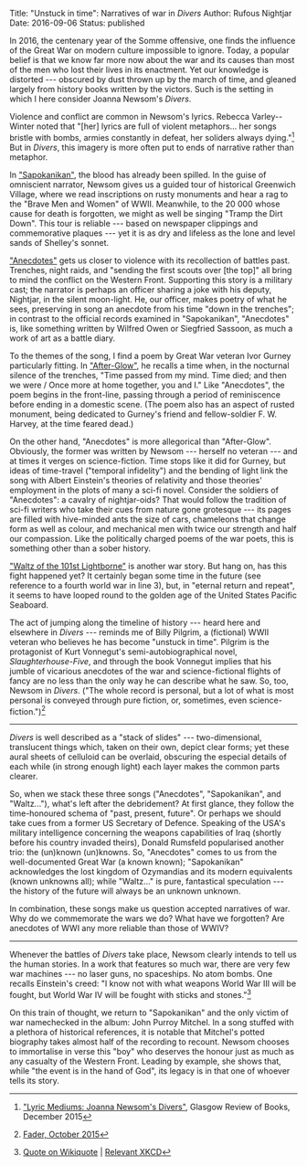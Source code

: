 Title: "Unstuck in time": Narratives of war in <i>Divers</i>
Author: Rufous Nightjar
Date: 2016-09-06
Status: published

In 2016, the centenary year of the Somme offensive, one finds the influence of the Great War on modern culture impossible to ignore. Today, a popular belief is that we know far more now about the war and its causes than most of the men who lost their lives in its enactment. Yet our knowledge is distorted --- obscured by dust thrown up by the march of time, and gleaned largely from history books written by the victors. Such is the setting in which I here consider Joanna Newsom's *Divers*.

Violence and conflict are common in Newsom's lyrics. Rebecca Varley--Winter noted that "[her] lyrics are full of violent metaphors... her songs bristle with bombs, armies constantly in defeat, her soliders always dying."[^5] But in *Divers*, this imagery is more often put to ends of narrative rather than metaphor.

In ["Sapokanikan"][], the blood has already been spilled. In the guise of omniscient narrator, Newsom gives us a guided tour of historical Greenwich Village, where we read inscriptions on rusty monuments and hear a rag to the "Brave Men and Women" of WWII. Meanwhile, to the 20 000 whose cause for death is forgotten, we might as well be singing "Tramp the Dirt Down". This tour is reliable --- based on newspaper clippings and commemorative plaques --- yet it is as dry and lifeless as the lone and level sands of Shelley's sonnet.

["Anecdotes"][] gets us closer to violence with its recollection of battles past. Trenches, night raids, and "sending the first scouts over [the top]" all bring to mind the conflict on the Western Front. Supporting this story is a military cast; the narrator is perhaps an officer sharing a joke with his deputy, Nightjar, in the silent moon-light. He, our officer, makes poetry of what he sees, preserving in song an anecdote from his time "down in the trenches"; in contrast to the official records examined in "Sapokanikan", "Anecdotes" is, like something written by Wilfred Owen or Siegfried Sassoon, as much a work of art as a battle diary.

To the themes of the song, I find a poem by Great War veteran Ivor Gurney particularly fitting. In ["After-Glow"][], he recalls a time when, in the nocturnal silence of the trenches, "Time passed from my mind. Time died; and then we were / Once more at home together, you and I." Like "Anecdotes", the poem begins in the front-line, passing through a period of reminiscence before ending in a domestic scene. (The poem also has an aspect of rusted monument, being dedicated to Gurney's friend and fellow-soldier F. W. Harvey, at the time feared dead.)

On the other hand, "Anecdotes" is more allegorical than "After-Glow". Obviously, the former was written by Newsom --- herself no veteran --- and at times it verges on science-fiction. Time stops like it did for Gurney, but ideas of time-travel ("temporal infidelity") and the bending of light link the song with Albert Einstein's theories of relativity and those theories' employment in the plots of many a sci-fi novel. Consider the soldiers of "Anecdotes": a cavalry of nightjar-oids? That would follow the tradition of sci-fi writers who take their cues from nature gone grotesque --- its pages are filled with hive-minded ants the size of cars, chameleons that change form as well as colour, and mechanical men with twice our strength and half our compassion. Like the politically charged poems of the war poets, this is something other than a sober history.

["Waltz of the 101st Lightborne"][] is another war story. But hang on, has this fight happened yet? It certainly began some time in the future (see reference to a fourth world war in line 3), but, in "eternal return and repeat", it seems to have looped round to the golden age of the United States Pacific Seaboard.

The act of jumping along the timeline of history --- heard here and elsewhere in *Divers* --- reminds me of Billy Pilgrim, a (fictional) WWII veteran who believes he has become "unstuck in time". Pilgrim is the protagonist of Kurt Vonnegut's semi-autobiographical novel, *Slaughterhouse-Five*, and through the book Vonnegut implies that his jumble of vicarious anecdotes of the war and science-fictional flights of fancy are no less than the only way he can describe what he saw. So, too, Newsom in *Divers*. ("The whole record is personal, but a lot of what is most personal is conveyed through pure fiction, or, sometimes, even science-fiction.")[^6]

***

*Divers* is well described as a "stack of slides" --- two-dimensional, translucent things which, taken on their own, depict clear forms; yet these aural sheets of celluloid can be overlaid, obscuring the especial details of each while (in strong enough light) each layer makes the common parts clearer.

So, when we stack these three songs ("Anecdotes", "Sapokanikan", and "Waltz..."), what's left after the debridement? At first glance, they follow the time-honoured schema of "past, present, future". Or perhaps we should take cues from a former US Secretary of Defence. Speaking of the USA's military intelligence concerning the weapons capabilities of Iraq (shortly before his country invaded theirs), Donald Rumsfeld popularised another trio: the (un)known (un)knowns. So, "Anecdotes" comes to us from the well-documented Great War (a known known); "Sapokanikan" acknowledges the lost kingdom of Ozymandias and its modern equivalents (known unknowns all); while "Waltz..." is pure, fantastical speculation --- the history of the future will always be an unknown unknown.

In combination, these songs make us question accepted narratives of war. Why do we commemorate the wars we do? What have we forgotten? Are anecdotes of WWI any more reliable than those of WWIV?

***

Whenever the battles of *Divers* take place, Newsom clearly intends to tell us the human stories. In a work that features so much war, there are very few war machines --- no laser guns, no spaceships. No atom bombs. One recalls Einstein's creed: "I know not with what weapons World War III will be fought, but World War IV will be fought with sticks and stones."[^3]

On this train of thought, we return to "Sapokanikan" and the only victim of war namechecked in the album: John Purroy Mitchel. In a song stuffed with a plethora of historical references, it is notable that Mitchel's potted biography takes almost half of the recording to recount. Newsom chooses to immortalise in verse this "boy" who deserves the honour just as much as any casualty of the Western Front. Leading by example, she shows that, while "the event is in the hand of God", its legacy is in that one of whoever tells its story.

[^3]: [Quote on Wikiquote](https://en.wikiquote.org/wiki/World_War_III) | [Relevant XKCD](https://xkcd.com/1687/)

[^5]: ["Lyric Mediums: Joanna Newsom's Divers"](https://glasgowreviewofbooks.com/2015/12/10/lyric-mediums-joanna-newsoms-divers/), Glasgow Review of Books, December 2015

[^6]: [Fader, October 2015](http://www.thefader.com/2015/10/19/joanna-newsom-divers-interview) 

["After-Glow"]: https://www.poetryfoundation.org/poems-and-poets/poems/detail/57248

["Sapokanikan"]: {filename}../pages/Divers/sapokanikan.md

["Anecdotes"]: {filename}../pages/Divers/anecdotes.md

["Waltz of the 101st Lightborne"]: {filename}../pages/Divers/waltzofthe101stlightborne.md

